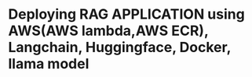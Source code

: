 # Deploying RAG APPLICATION using AWS(AWS lambda,AWS ECR), Langchain, Huggingface, Docker, llama model

